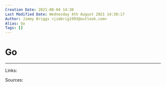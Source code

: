 ```yaml
---
Creation Date: 2021-08-04 14:38
Last Modified Date: Wednesday 4th August 2021 14:38:17
Author: Jimmy Briggs <jimbrig1993@outlook.com>
Alias: Go
Tags: []
---
```


# Go

***

Links: 

Sources:

